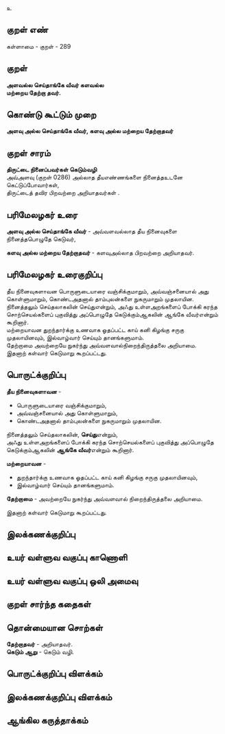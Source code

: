 உ

## குறள் எண் 

கள்ளாமை  - குறள் - 289  

## குறள் 

**அளவல்ல செய்தாங்கே வீவர் களவல்ல  
மற்றைய தேற்றா தவர்.**

## கொண்டு கூட்டும் முறை

**அளவு அல்ல செய்தாங்கே வீவர், களவு அல்ல மற்றைய தேற்றாதவர்** 

## குறள் சாரம் 

**திருட்டை நினைப்பவர்கள் கெடும்வழி**  
அவ்அளவு (குறள் 0286) அல்லாத தீயஎண்ணங்களை நினைத்தஉடனே கெட்டுப்போவார்கள்,    
திருட்டைத் தவிர பிறவற்றை அறியாதவர்கள் .  

## பரிமேலழகர் உரை

**அளவு அல்ல செய்தாங்கே வீவர்** - அவ்வளவல்லாத தீய நினைவுகளை நினைத்தபொழுதே கெடுவர்,   

**களவு அல்ல மற்றைய தேற்றாதவர்** - களவுஅல்லாத பிறவற்றை அறியாதவர். 

## பரிமேலழகர் உரைகுறிப்பு   

தீய நினைவுகளாவன  பொருளுடையாரை வஞ்சிக்குமாறும், அவ்வஞ்சனையால் அது கொள்ளுமாறும், கொண்டஅதனால் தாம்புலன்களை நுகருமாறும் முதலாயின.   
நினைத்தலும் செய்தலாகலின் செய்துஎன்றும், அஃது உள்ளஅறங்களைப் போக்கி கரந்த சொற்செயல்களைப் புகுவித்து அப்பொழுதே கெடுக்கும்ஆகலின் ஆங்கே வீவர்என்றும் கூறினார்.   
மற்றையாவன துறந்தார்க்கு உணவாக ஓதப்பட்ட காய் கனி கிழங்கு சருகு முதலாயினவும், இல்வாழ்வார் செய்யும் தானங்களுமாம்.  
தேற்றாமை அவற்றையே நுகர்ந்து அவ்வளவால்நிறைந்திருத்தலை அறியாமை.  
இதனாற் கள்வார் கெடுமாறு கூறப்பட்டது.    

## பொருட்க்குறிப்பு 

**தீய நினைவுகளாவன** -    
* பொருளுடையாரை வஞ்சிக்குமாறும்,   
* அவ்வஞ்சனையால் அது கொள்ளுமாறும்,  
* கொண்டஅதனால் தாம்புலன்களை நுகருமாறும் முதலாயின.   

நினைத்தலும் செய்தலாகலின், **செய்து**என்றும்,   
அஃது உள்ளஅறங்களைப் போக்கி கரந்த சொற்செயல்களைப் புகுவித்து அப்பொழுதே கெடுக்கும்ஆகலின் **ஆங்கே வீவர்**என்றும் கூறினார்.   

**மற்றையாவன** - 
* துறந்தார்க்கு உணவாக ஓதப்பட்ட காய் கனி கிழங்கு சருகு முதலாயினவும்,   
* இல்வாழ்வார் செய்யும் தானங்களுமாம்.   

**தேற்றாமை** - அவற்றையே நுகர்ந்து அவ்வளவால் நிறைந்திருத்தலை அறியாமை.  

இதனாற் கள்வார் கெடுமாறு கூறப்பட்டது.    

## இலக்கணக்குறிப்பு  


## உயர் வள்ளுவ வகுப்பு காணொளி


## உயர் வள்ளுவ வகுப்பு ஒலி அமைவு 

 
## குறள் சார்ந்த கதைகள் 


## தொன்மையான சொற்கள்

**தேற்றாதவர்** - அறியாதவர்.  
**கெடும் ஆறு** - கெடும் வழி.  

## பொருட்க்குறிப்பு விளக்கம்


## இலக்கணக்குறிப்பு விளக்கம்


## ஆங்கில கருத்தாக்கம் 


